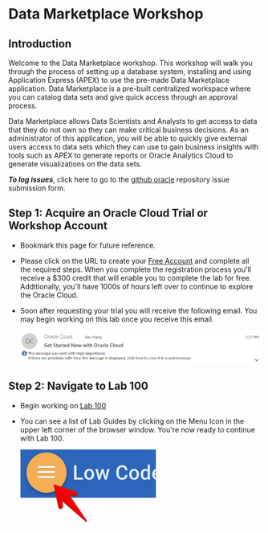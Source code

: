 # Data Marketplace Workshop

## Introduction

Welcome to the Data Marketplace workshop. This workshop will walk you through the process of setting up a database system, installing and using Application Express (APEX) to use the pre-made Data Marketplace application. Data Marketplace is a pre-built centralized workspace where you can catalog data sets and give quick access through an approval process.

Data Marketplace allows Data Scientists and Analysts to get access to data that they do not own so they can make critical business decisions. As an administrator of this application, you will be able to quickly give external users access to data sets which they can use to gain business insights with tools such as APEX to generate reports or Oracle Analytics Cloud to generate visualizations on the data sets.

**_To log issues_**, click here to go to the [github oracle](https://github.com/oracle/learning-library/issues/new) repository issue submission form.

## Step 1: Acquire an Oracle Cloud Trial or Workshop Account
- Bookmark this page for future reference.

- Please click on the URL to create your <a class=“trial-link”  href="https://myservices.us.oraclecloud.com/mycloud/signup?language=en&sourceType=:ex:tb:::RC_NAMK190227P00084:PredictDemandML_ADW_HOL&SC=:ex:tb:::RC_NAMK190227P00084:PredictDemandML_ADW_HOL&pcode=NAMK190227P00084" target="trial">Free Account</a> and complete all the required steps. When you complete the registration process you'll receive a $300 credit that will enable you to complete the lab for free. Additionally, you'll have 1000s of hours left over to continue to explore the Oracle Cloud.

- Soon after requesting your trial you will receive the following email. You may begin working on this lab once you receive this email.

  ![](images/common/cloud_ready.jpg)

## Step 2: Navigate to Lab 100

- Begin working on [Lab 100](LabGuide100.md)

- You can see a list of Lab Guides by clicking on the Menu Icon in the upper left corner of the browser window. You're now ready to continue with Lab 100.

  ![](images/common/WorkshopMenu.png)

